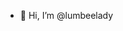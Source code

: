 - 👋 Hi, I’m @lumbeelady

<!---
lumbeelady/lumbeelady is a ✨ special ✨ repository because its `README.md` (this file) appears on your GitHub profile.
You can click the Preview link to take a look at your changes.
--->
